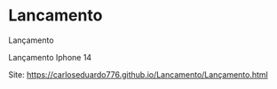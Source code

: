 # Lancamento
 Lançamento


Lançamento Iphone 14

Site: https://carloseduardo776.github.io/Lancamento/Lançamento.html